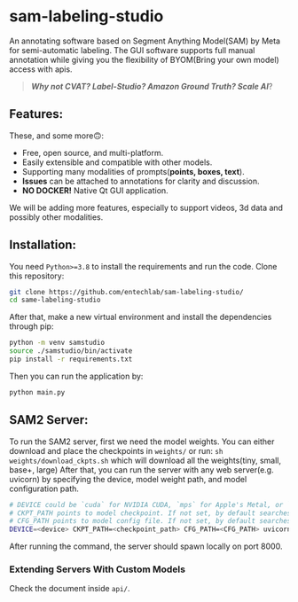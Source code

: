 # sam-labeling-studio
An annotating software based on Segment Anything Model(SAM) by Meta for semi-automatic labeling. The GUI software supports full manual annotation while giving you the flexibility of BYOM(Bring your own model) access with apis.

> **_Why not CVAT? Label-Studio? Amazon Ground Truth? Scale AI_**?

## Features:
These, and some more🙃:
* Free, open source, and multi-platform.
* Easily extensible and compatible with other models.
* Supporting many modalities of prompts(**points, boxes, text**).
* **Issues** can be attached to annotations for clarity and discussion.
* **NO DOCKER!** Native Qt GUI application.

We will be adding more features, especially to support videos, 3d data and possibly other modalities.

## Installation:
You need `Python>=3.8` to install the requirements and run the code. Clone this repository:
```bash
git clone https://github.com/entechlab/sam-labeling-studio/
cd same-labeling-studio
```
After that, make a new virtual environment and install the dependencies through pip:

```bash
python -m venv samstudio
source ./samstudio/bin/activate
pip install -r requirements.txt
```

Then you can run the application by:
```bash 
python main.py
```

## SAM2 Server:
To run the SAM2 server, first we need the model weights. You can either download and place the checkpoints in `weights/` or run:
```sh weights/download_ckpts.sh```
which will download all the weights(tiny, small, base+, large)
After that, you can run the server with any web server(e.g. uvicorn) by specifying the device, model weight path, and model configuration path.
```bash
# DEVICE could be `cuda` for NVIDIA CUDA, `mps` for Apple's Metal, or `cpu` for CPU.
# CKPT_PATH points to model checkpoint. If not set, by default searches for "weights/sam2.1_hiera_base_plus.pt"
# CFG_PATH points to model config file. If not set, by default searches for ""configs/sam2.1/sam2.1_hiera_b+.yaml""
DEVICE=<device> CKPT_PATH=<checkpoint_path> CFG_PATH=<CFG_PATH> uvicorn api.sam_handler:app --host 0.0.0.0 --port 8000
```

After running the command, the server should spawn locally on port 8000.

### Extending Servers With Custom Models
Check the document inside `api/`.